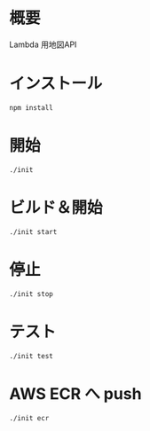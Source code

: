 # 概要
Lambda 用地図API

# インストール
```
npm install
```

# 開始
```
./init
```

# ビルド＆開始
```
./init start
```

# 停止
```
./init stop
```

# テスト
```
./init test
 ```

 # AWS ECR へ push
```
./init ecr
```